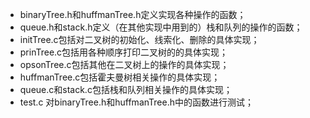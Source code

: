 - binaryTree.h和huffmanTree.h定义实现各种操作的函数；
- queue.h和stack.h定义（在其他实现中用到的）栈和队列的操作的函数；
- initTree.c包括对二叉树的初始化、线索化、删除的具体实现；
- prinTree.c包括用各种顺序打印二叉树的的具体实现；
- opsonTree.c包括其他在二叉树上的操作的具体实现；
- huffmanTree.c包括霍夫曼树相关操作的具体实现；
- queue.c和stack.c包括栈和队列相关操作的具体实现；
- test.c 对binaryTree.h和huffmanTree.h中的函数进行测试；